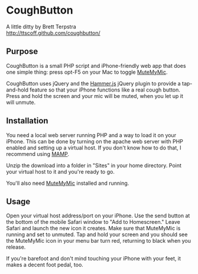 # CoughButton

A little ditty by Brett Terpstra  
<http://ttscoff.github.com/coughbutton/>

## Purpose

CoughButton is a small PHP script and iPhone-friendly web app that does one simple thing: press opt-F5 on your Mac to toggle [MuteMyMic][1].

[1]: https://itunes.apple.com/pl/app/mutemymic/id456362093?mt=12

CoughButton uses jQuery and the [Hammer.js][2] jQuery plugin to provide a tap-and-hold feature so that your iPhone functions like a real cough button. Press and hold the screen and your mic will be muted, when you let up it will unmute.

[2]: http://eightmedia.github.com/hammer.js/

## Installation

You need a local web server running PHP and a way to load it on your iPhone. This can be done by turning on the apache web server with PHP enabled and setting up a virtual host. If you don't know how to do that, I recommend using [MAMP][3].

[3]: http://www.mamp.info/en/index.html

Unzip the download into a folder in "Sites" in your home directory. Point your virtual host to it and you're ready to go.

You'll also need [MuteMyMic][1] installed and running.

## Usage

Open your virtual host address/port on your iPhone. Use the send button at the bottom of the mobile Safari window to "Add to Homescreen." Leave Safari and launch the new icon it creates. Make sure that MuteMyMic is running and set to unmuted. Tap and hold your screen and you should see the MuteMyMic icon in your menu bar turn red, returning to black when you release.

If you're barefoot and don't mind touching your iPhone with your feet, it makes a decent foot pedal, too.

